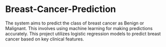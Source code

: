 # Breast-Cancer-Prediction
The system aims to predict the class of breast cancer as Benign or Malignant. This involves using machine learning for making predictions accurately. This project utilizes logistic regression models to predict breast cancer based on key clinical features. 

